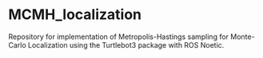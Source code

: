 # MCMH_localization
Repository for implementation of Metropolis-Hastings sampling for Monte-Carlo Localization using the Turtlebot3 package with ROS Noetic.
